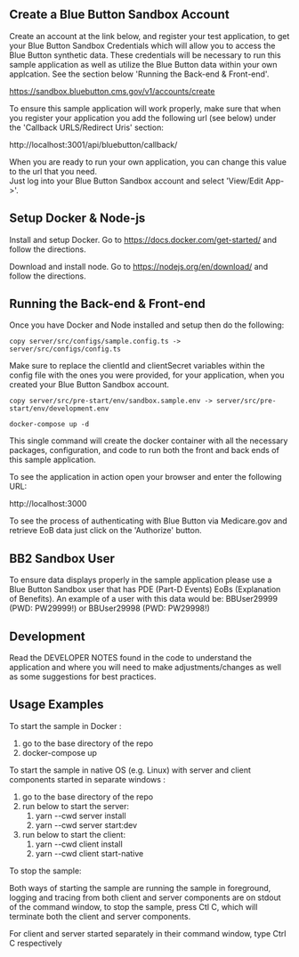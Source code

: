 Create a Blue Button Sandbox Account 
---------------
Create an account at the link below, and register your test application, to get your Blue Button Sandbox Credentials which will allow you to 
access the Blue Button synthetic data.  These credentials will be necessary to run this sample application as well as 
utilize the Blue Button data within your own applcation.  See the section below 'Running the Back-end & Front-end'.

https://sandbox.bluebutton.cms.gov/v1/accounts/create

To ensure this sample application will work properly, make sure that when you register your application you add 
the following url (see below) under the 'Callback URLS/Redirect Uris' section:

http://localhost:3001/api/bluebutton/callback/

When you are ready to run your own application, you can change this value to the url that you need.  
Just log into your Blue Button Sandbox account and select 'View/Edit App->'.

Setup Docker & Node-js
---------------

Install and setup Docker.  Go to https://docs.docker.com/get-started/ and follow the directions.

Download and install node.  Go to https://nodejs.org/en/download/ and follow the directions.

Running the Back-end & Front-end
---------------

Once you have Docker and Node installed and setup then do the following:

    copy server/src/configs/sample.config.ts -> server/src/configs/config.ts

Make sure to replace the clientId and clientSecret variables within the config file with
the ones you were provided, for your application, when you created your Blue Button Sandbox account.


    copy server/src/pre-start/env/sandbox.sample.env -> server/src/pre-start/env/development.env

    docker-compose up -d

This single command will create the docker container with all the necessary packages, configuration, and code to 
run both the front and back ends of this sample application.

To see the application in action open your browser and enter the following URL:

http://localhost:3000

To see the process of authenticating with Blue Button via Medicare.gov and retrieve EoB data just click on the 'Authorize' button.

BB2 Sandbox User
-----------
To ensure data displays properly in the sample application please use a 
Blue Button Sandbox user that has PDE (Part-D Events) EoBs (Explanation of Benefits).  An example of a user with this
data would be:  BBUser29999 (PWD: PW29999!) or BBUser29998 (PWD: PW29998!)

Development
-----------
Read the DEVELOPER NOTES found in the code to understand the application
and where you will need to make adjustments/changes as well as some 
suggestions for best practices.

Usage Examples
-----------

To start the sample in Docker :

1. go to the base directory of the repo
2. docker-compose up

To start the sample in native OS (e.g. Linux) with server and client components started in separate windows :

1. go to the base directory of the repo
2. run below to start the server:
   1. yarn --cwd server install
   2. yarn --cwd server start:dev 
3. run below to start the client:
   1. yarn --cwd client install
   2. yarn --cwd client start-native

To stop the sample:

Both ways of starting the sample are running the sample in foreground, logging and tracing from both client and server components are on stdout of the command window, to stop the sample, press Ctl C, which will terminate both the client and server components.

For client and server started separately in their command window, type Ctrl C respectively


